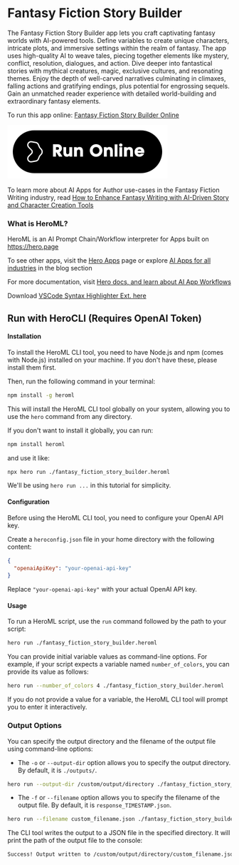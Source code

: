 # Fantasy Fiction Story Builder

The Fantasy Fiction Story Builder app lets you craft captivating fantasy worlds with AI-powered tools. Define variables to create unique characters, intricate plots, and immersive settings within the realm of fantasy. The app uses high-quality AI to weave tales, piecing together elements like mystery, conflict, resolution, dialogues, and action. Dive deeper into fantastical stories with mythical creatures, magic, exclusive cultures, and resonating themes. Enjoy the depth of well-carved narratives culminating in climaxes, falling actions and gratifying endings, plus potential for engrossing sequels. Gain an unmatched reader experience with detailed world-building and extraordinary fantasy elements.

To run this app online: [Fantasy Fiction Story Builder Online](https://hero.page/app/fantasy-fiction-story-builder-craft-immersive-fantasy-worlds/aaaLv0HIgd5GXMd3Imet)

[![Run Fantasy Fiction Story Builder Online](/assets/run.svg)](https://hero.page/app/fantasy-fiction-story-builder-craft-immersive-fantasy-worlds/aaaLv0HIgd5GXMd3Imet)

To learn more about AI Apps for Author use-cases in the Fantasy Fiction Writing industry, read [How to Enhance Fantasy Writing with AI-Driven Story and Character Creation Tools](https://hero.page/blog/ai/fantasy-fiction-writing/how-to-enhance-fantasy-writing-with-ai-driven-story-and-character-creation-tools/170864)

### What is HeroML?
HeroML is an AI Prompt Chain/Workflow interpreter for Apps built on https://hero.page 

To see other apps, visit the [Hero Apps](https://hero.page/apps) page or explore [AI Apps for all industries](https://hero.page/blog) in the blog section

For more documentation, visit [Hero docs, and learn about AI App Workflows](https://hero.page/tutorials/introduction-to-heroml)

Download [VSCode Syntax Highlighter Ext. here](https://marketplace.visualstudio.com/items?itemName=hero-page.heroml)

## Run with HeroCLI (Requires OpenAI Token)

#### Installation

To install the HeroML CLI tool, you need to have Node.js and npm (comes with Node.js) installed on your machine. If you don't have these, please install them first. 

Then, run the following command in your terminal:

```bash
npm install -g heroml
```

This will install the HeroML CLI tool globally on your system, allowing you to use the `hero` command from any directory.

If you don't want to install it globally, you can run:

```bash
npm install heroml
```

and use it like:

```bash
npx hero run ./fantasy_fiction_story_builder.heroml
```

We'll be using `hero run ...` in this tutorial for simplicity.

#### Configuration

Before using the HeroML CLI tool, you need to configure your OpenAI API key. 

Create a `heroconfig.json` file in your home directory with the following content:

```json
{
  "openaiApiKey": "your-openai-api-key"
}
```

Replace `"your-openai-api-key"` with your actual OpenAI API key.

#### Usage

To run a HeroML script, use the `run` command followed by the path to your script:

```bash
hero run ./fantasy_fiction_story_builder.heroml
```

You can provide initial variable values as command-line options. For example, if your script expects a variable named `number_of_colors`, you can provide its value as follows:

```bash
hero run --number_of_colors 4 ./fantasy_fiction_story_builder.heroml
```

If you do not provide a value for a variable, the HeroML CLI tool will prompt you to enter it interactively.

### Output Options

You can specify the output directory and the filename of the output file using command-line options:

- The `-o` or `--output-dir` option allows you to specify the output directory. By default, it is `./outputs/`.

```bash
hero run --output-dir /custom/output/directory ./fantasy_fiction_story_builder.heroml
```

- The `-f` or `--filename` option allows you to specify the filename of the output file. By default, it is `response_TIMESTAMP.json`.

```bash
hero run --filename custom_filename.json ./fantasy_fiction_story_builder.heroml
```

The CLI tool writes the output to a JSON file in the specified directory. It will print the path of the output file to the console:

```bash
Success! Output written to /custom/output/directory/custom_filename.json
```

